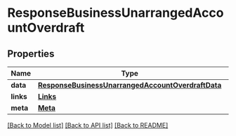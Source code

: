 # ResponseBusinessUnarrangedAccountOverdraft

## Properties
Name | Type | Description | Notes
------------ | ------------- | ------------- | -------------
**data** | [**ResponseBusinessUnarrangedAccountOverdraftData**](ResponseBusinessUnarrangedAccountOverdraftData.md) |  | 
**links** | [**Links**](Links.md) |  | 
**meta** | [**Meta**](Meta.md) |  | 

[[Back to Model list]](../README.md#documentation-for-models) [[Back to API list]](../README.md#documentation-for-api-endpoints) [[Back to README]](../README.md)


